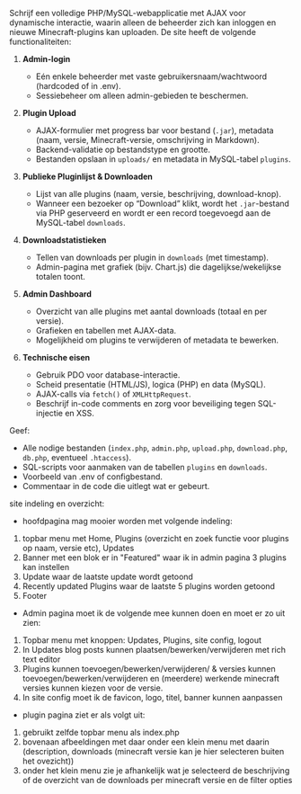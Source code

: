 
Schrijf een volledige PHP/MySQL-webapplicatie met AJAX voor dynamische interactie, waarin alleen de beheerder zich kan inloggen en nieuwe Minecraft-plugins kan uploaden. De site heeft de volgende functionaliteiten:

1. **Admin-login**
   - Eén enkele beheerder met vaste gebruikersnaam/wachtwoord (hardcoded of in .env).
   - Sessiebeheer om alleen admin-gebieden te beschermen.

2. **Plugin Upload**
   - AJAX-formulier met progress bar voor bestand (`.jar`), metadata (naam, versie, Minecraft-versie, omschrijving in Markdown).
   - Backend-validatie op bestandstype en grootte.
   - Bestanden opslaan in `uploads/` en metadata in MySQL-tabel `plugins`.

3. **Publieke Pluginlijst & Downloaden**
   - Lijst van alle plugins (naam, versie, beschrijving, download-knop).
   - Wanneer een bezoeker op “Download” klikt, wordt het `.jar`-bestand via PHP geserveerd en wordt er een record toegevoegd aan de MySQL-tabel `downloads`.

4. **Downloadstatistieken**
   - Tellen van downloads per plugin in `downloads` (met timestamp).
   - Admin-pagina met grafiek (bijv. Chart.js) die dagelijkse/wekelijkse totalen toont.

5. **Admin Dashboard**
   - Overzicht van alle plugins met aantal downloads (totaal en per versie).
   - Grafieken en tabellen met AJAX-data.
   - Mogelijkheid om plugins te verwijderen of metadata te bewerken.

6. **Technische eisen**
   - Gebruik PDO voor database-interactie.
   - Scheid presentatie (HTML/JS), logica (PHP) en data (MySQL).
   - AJAX-calls via `fetch()` of `XMLHttpRequest`.
   - Beschrijf in-code comments en zorg voor beveiliging tegen SQL-injectie en XSS.

Geef:
- Alle nodige bestanden (`index.php`, `admin.php`, `upload.php`, `download.php`, `db.php`, eventueel `.htaccess`).
- SQL-scripts voor aanmaken van de tabellen `plugins` en `downloads`.
- Voorbeeld van .env of configbestand.
- Commentaar in de code die uitlegt wat er gebeurt.


site indeling en overzicht:
- hoofdpagina mag mooier worden met volgende indeling:
1) topbar menu met Home, Plugins (overzicht en zoek functie voor plugins op naam, versie etc), Updates
2) Banner met een blok er in "Featured" waar ik in admin pagina 3 plugins kan instellen
4) Update waar de laatste update wordt getoond
6) Recently updated Plugins waar de laatste 5 plugins worden getoond
7) Footer

- Admin pagina moet ik de volgende mee kunnen doen en moet er zo uit zien:
1) Topbar menu met knoppen: Updates, Plugins, site config, logout
2) In Updates blog posts kunnen plaatsen/bewerken/verwijderen met rich text editor
3) Plugins kunnen toevoegen/bewerken/verwijderen/ & versies kunnen toevoegen/bewerken/verwijderen en (meerdere) werkende minecraft versies kunnen kiezen voor de versie.
4) In site config moet ik de favicon, logo, titel, banner kunnen aanpassen

- plugin pagina ziet er als volgt uit:
1) gebruikt zelfde topbar menu als index.php
2) bovenaan afbeeldingen met daar onder een klein menu met daarin (description, downloads (minecraft versie kan je hier selecteren buiten het ovezicht))
3) onder het klein menu zie je afhankelijk wat je selecteerd de beschrijving of de overzicht van de downloads per minecraft versie en de filter opties
